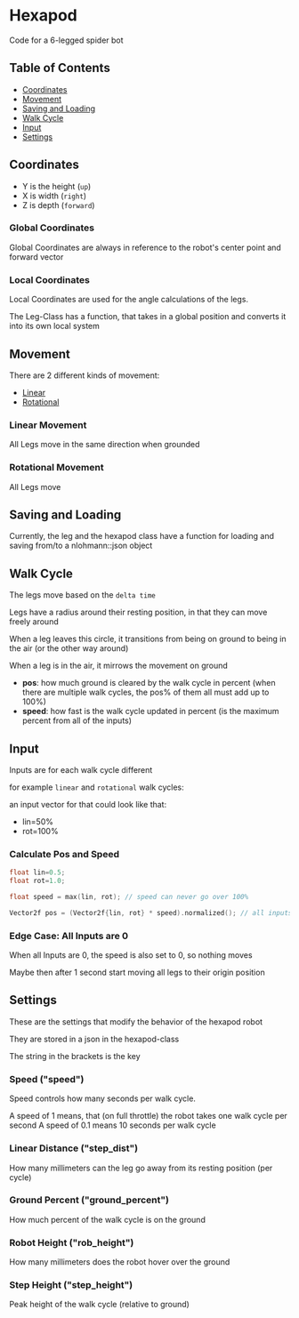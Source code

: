 # Hexapod

Code for a 6-legged spider bot

## Table of Contents

- [Coordinates](#coordinates)
- [Movement](#movement)
- [Saving and Loading](#saving-and-loading)
- [Walk Cycle](#walk-cycle)
- [Input](#input)
- [Settings](#settings)

## Coordinates

- Y is the height (`up`)
- X is width (`right`)
- Z is depth (`forward`)

### Global Coordinates

Global Coordinates are always in reference to the robot's center point and forward vector

### Local Coordinates

Local Coordinates are used for the angle calculations of the legs.

The Leg-Class has a function, that takes in a global position and converts it into its own local system

## Movement

There are 2 different kinds of movement:

- [Linear](#linear-movement)
- [Rotational](#rotational-movement)

### Linear Movement

All Legs move in the same direction when grounded

### Rotational Movement

All Legs move

## Saving and Loading

Currently, the leg and the hexapod class have a function for loading and saving from/to a nlohmann::json object

## Walk Cycle

The legs move based on the `delta time`

Legs have a radius around their resting position, in that they can move freely around

When a leg leaves this circle, it transitions from being on ground to being in the air (or the other way around)

When a leg is in the air, it mirrows the movement on ground

- __pos__: how much ground is cleared by the walk cycle in percent (when there are multiple walk cycles, the pos% of them all must add up to 100%)
- __speed__: how fast is the walk cycle updated in percent (is the maximum percent from all of the inputs)

## Input

Inputs are for each walk cycle different

for example `linear` and `rotational` walk cycles:

an input vector for that could look like that:

- lin=50%
- rot=100%

### Calculate Pos and Speed

```cpp
float lin=0.5;
float rot=1.0;

float speed = max(lin, rot); // speed can never go over 100%

Vector2f pos = (Vector2f{lin, rot} * speed).normalized(); // all inputs always add up to 100%
```

### Edge Case: All Inputs are 0

When all Inputs are 0, the speed is also set to 0, so nothing moves

Maybe then after 1 second start moving all legs to their origin position

## Settings

These are the settings that modify the behavior of the hexapod robot

They are stored in a json in the hexapod-class

The string in the brackets is the key

### Speed ("speed")

Speed controls how many seconds per walk cycle.

A speed of 1 means, that (on full throttle) the robot takes one walk cycle per second
A speed of 0.1 means 10 seconds per walk cycle

### Linear Distance ("step_dist")

How many millimeters can the leg go away from its resting position (per cycle)

### Ground Percent ("ground_percent")

How much percent of the walk cycle is on the ground

### Robot Height ("rob_height")

How many millimeters does the robot hover over the ground

### Step Height ("step_height")

Peak height of the walk cycle (relative to ground)
